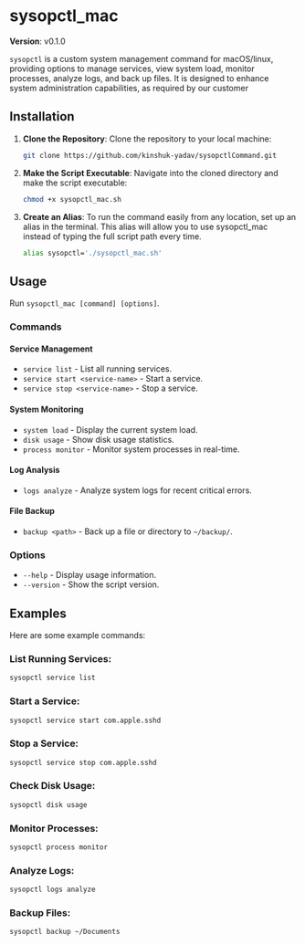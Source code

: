 
# sysopctl_mac

**Version**: v0.1.0

`sysopctl` is a custom system management command for macOS/linux, providing options to manage services, view system load, monitor processes, analyze logs, and back up files. It is designed to enhance system administration capabilities, as required by our customer

## Installation

1. **Clone the Repository**:
   Clone the repository to your local machine:
   ```bash
   git clone https://github.com/kinshuk-yadav/sysopctlCommand.git
   ```

2. **Make the Script Executable**:
   Navigate into the cloned directory and make the script executable:
   ```bash
   chmod +x sysopctl_mac.sh
   ```

3. **Create an Alias**: 
   To run the command easily from any location, set up an alias in the terminal. This alias will allow you to use sysopctl_mac instead of typing the full script path every time.
   ```bash
   alias sysopctl='./sysopctl_mac.sh'
   ```

## Usage

Run `sysopctl_mac [command] [options]`.

### Commands

#### Service Management
- `service list` - List all running services.
- `service start <service-name>` - Start a service.
- `service stop <service-name>` - Stop a service.

#### System Monitoring
- `system load` - Display the current system load.
- `disk usage` - Show disk usage statistics.
- `process monitor` - Monitor system processes in real-time.

#### Log Analysis
- `logs analyze` - Analyze system logs for recent critical errors.

#### File Backup
- `backup <path>` - Back up a file or directory to `~/backup/`.

### Options
- `--help` - Display usage information.
- `--version` - Show the script version.

## Examples

Here are some example commands:

### List Running Services:
```bash
sysopctl service list
```

### Start a Service:
```bash
sysopctl service start com.apple.sshd
```

### Stop a Service:
```bash
sysopctl service stop com.apple.sshd
```

### Check Disk Usage:
```bash
sysopctl disk usage
```
### Monitor Processes:
```bash
sysopctl process monitor
```
### Analyze Logs:
```bash
sysopctl logs analyze
```
### Backup Files:
```bash
sysopctl backup ~/Documents
```
